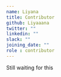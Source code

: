 ```yaml
---
name: Liyana
title: Contributor
github: Liyaaana
twitter: ""
linkedin: ""
slack: ""
joining_date: ""
role : contributor
---
```


Still waiting for this
